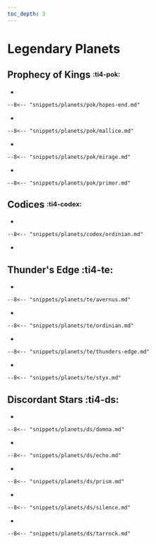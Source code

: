 ```yaml
---
toc_depth: 3
---
```


# Legendary Planets

## Prophecy of Kings <sup><sub>:ti4-pok:</sub></sup>

<div class="grid cards" markdown>

-   

    --8<-- "snippets/planets/pok/hopes-end.md"

-   

    --8<-- "snippets/planets/pok/mallice.md"

-   

    --8<-- "snippets/planets/pok/mirage.md"

-   

    --8<-- "snippets/planets/pok/primor.md"

</div>

## Codices <sup><sub>:ti4-codex:</sub></sup>

<div class="grid cards" markdown>

-   

    --8<-- "snippets/planets/codex/ordinian.md"

-   
    

</div>

## Thunder's Edge :ti4-te:

<div class="grid cards" markdown>

-   

    --8<-- "snippets/planets/te/avernus.md"

-   

    --8<-- "snippets/planets/te/ordinian.md"

-   

    --8<-- "snippets/planets/te/thunders-edge.md"

-   

    --8<-- "snippets/planets/te/styx.md"

</div>

## Discordant Stars :ti4-ds:

<div class="grid cards" markdown>

-   

    --8<-- "snippets/planets/ds/domna.md"

-   

    --8<-- "snippets/planets/ds/echo.md"

-   

    --8<-- "snippets/planets/ds/prism.md"

-   

    --8<-- "snippets/planets/ds/silence.md"

-   

    --8<-- "snippets/planets/ds/tarrock.md"

</div>